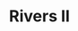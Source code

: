 ---
title: Rivers II
band: Adam Dotson & Aryeh Kobrinsky
audiopath: /audio/files/dotson/02one.mp3
---